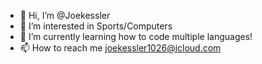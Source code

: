 - 👋 Hi, I’m @Joekessler
- 👀 I’m interested in Sports/Computers
- 🌱 I’m currently learning how to code multiple languages!
- 📫 How to reach me joekessler1026@icloud.com

<!---
Joekessler/Joekessler is a ✨ special ✨ repository because its `README.md` (this file) appears on your GitHub profile.
You can click the Preview link to take a look at your changes.
--->
